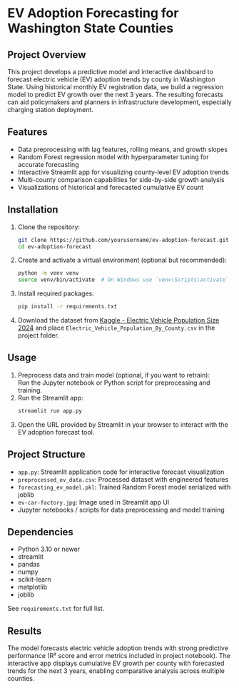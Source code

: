 

# EV Adoption Forecasting for Washington State Counties

## Project Overview  
This project develops a predictive model and interactive dashboard to forecast electric vehicle (EV) adoption trends by county in Washington State. Using historical monthly EV registration data, we build a regression model to predict EV growth over the next 3 years. The resulting forecasts can aid policymakers and planners in infrastructure development, especially charging station deployment.

## Features  
- Data preprocessing with lag features, rolling means, and growth slopes  
- Random Forest regression model with hyperparameter tuning for accurate forecasting  
- Interactive Streamlit app for visualizing county-level EV adoption trends  
- Multi-county comparison capabilities for side-by-side growth analysis  
- Visualizations of historical and forecasted cumulative EV count  

## Installation  
1. Clone the repository:  
   ```bash
   git clone https://github.com/yourusername/ev-adoption-forecast.git
   cd ev-adoption-forecast
   ```
2. Create and activate a virtual environment (optional but recommended):  
   ```bash
   python -m venv venv
   source venv/bin/activate  # On Windows use `venv\Scripts\activate`
   ```
3. Install required packages:  
   ```bash
   pip install -r requirements.txt
   ```
4. Download the dataset from [Kaggle - Electric Vehicle Population Size 2024](https://www.kaggle.com/datasets/sahirmaharajj/electric-vehicle-population-size-2024/data) and place `Electric_Vehicle_Population_By_County.csv` in the project folder.

## Usage  
1. Preprocess data and train model (optional, if you want to retrain):  
   Run the Jupyter notebook or Python script for preprocessing and training.  
2. Run the Streamlit app:  
   ```bash
   streamlit run app.py
   ```
3. Open the URL provided by Streamlit in your browser to interact with the EV adoption forecast tool.

## Project Structure  
- `app.py`: Streamlit application code for interactive forecast visualization  
- `preprocessed_ev_data.csv`: Processed dataset with engineered features  
- `forecasting_ev_model.pkl`: Trained Random Forest model serialized with joblib  
- `ev-car-factory.jpg`: Image used in Streamlit app UI  
- Jupyter notebooks / scripts for data preprocessing and model training  

## Dependencies  
- Python 3.10 or newer  
- streamlit  
- pandas  
- numpy  
- scikit-learn  
- matplotlib  
- joblib  

See `requirements.txt` for full list.

## Results  
The model forecasts electric vehicle adoption trends with strong predictive performance (R² score and error metrics included in project notebook). The interactive app displays cumulative EV growth per county with forecasted trends for the next 3 years, enabling comparative analysis across multiple counties.


